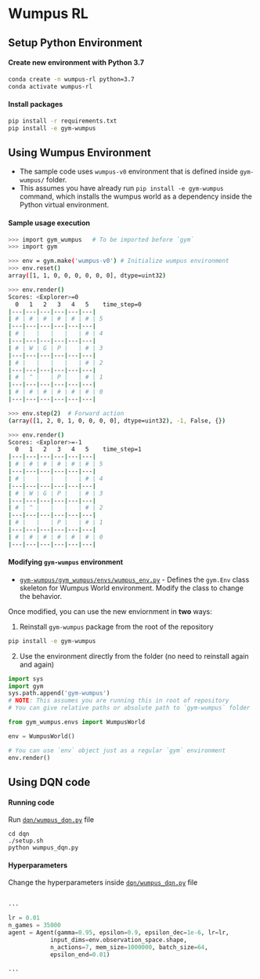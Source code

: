 # Wumpus RL

## Setup Python Environment

#### Create new environment with Python 3.7

```sh
conda create -n wumpus-rl python=3.7
conda activate wumpus-rl
```

#### Install packages

```sh
pip install -r requirements.txt
pip install -e gym-wumpus
```

## Using Wumpus Environment

* The sample code uses `wumpus-v0` environment that is defined inside `gym-wumpus/` folder. 
* This assumes you have already run `pip install -e gym-wumpus` command, which installs the wumpus world as a dependency inside the Python virtual environment.

#### Sample usage execution

```sh
>>> import gym_wumpus   # To be imported before `gym`
>>> import gym

>>> env = gym.make('wumpus-v0') # Initialize wumpus environment
>>> env.reset()
array([1, 1, 0, 0, 0, 0, 0, 0], dtype=uint32)

>>> env.render()
Scores: <Explorer>=0
  0   1   2   3   4   5    time_step=0
|---|---|---|---|---|---|
| # | # | # | # | # | # | 5
|---|---|---|---|---|---|
| # |   |   |   |   | # | 4
|---|---|---|---|---|---|
| # | W | G | P |   | # | 3
|---|---|---|---|---|---|
| # |   |   |   |   | # | 2
|---|---|---|---|---|---|
| # | ^ |   | P |   | # | 1
|---|---|---|---|---|---|
| # | # | # | # | # | # | 0
|---|---|---|---|---|---|

>>> env.step(2)  # Forward action
(array([1, 2, 0, 1, 0, 0, 0, 0], dtype=uint32), -1, False, {})

>>> env.render()
Scores: <Explorer>=-1
  0   1   2   3   4   5    time_step=1
|---|---|---|---|---|---|
| # | # | # | # | # | # | 5
|---|---|---|---|---|---|
| # |   |   |   |   | # | 4
|---|---|---|---|---|---|
| # | W | G | P |   | # | 3
|---|---|---|---|---|---|
| # | ^ |   |   |   | # | 2
|---|---|---|---|---|---|
| # |   |   | P |   | # | 1
|---|---|---|---|---|---|
| # | # | # | # | # | # | 0
|---|---|---|---|---|---|
```

#### Modifying `gym-wumpus` environment

* [`gym-wumpus/gym_wumpus/envs/wumpus_env.py`](gym-wumpus/gym_wumpus/envs/wumpus_env.py) - Defines the `gym.Env` class skeleton for Wumpus World environment. Modify the class to change the behavior.

Once modified, you can use the new enviornment in **two** ways:

1. Reinstall `gym-wumpus` package from the root of the repository

```sh
pip install -e gym-wumpus
```

2. Use the environment directly from the folder (no need to reinstall again and again)

```python
import sys
import gym
sys.path.append('gym-wumpus')  
# NOTE: This assumes you are running this in root of repository
# You can give relative paths or absolute path to `gym-wumpus` folder

from gym_wumpus.envs import WumpusWorld

env = WumpusWorld()

# You can use `env` object just as a regular `gym` environment
env.render()
```

## Using DQN code

#### Running code

Run [`dqn/wumpus_dqn.py`](dqn/wumpus_dqn.py) file

```
cd dqn
./setup.sh
python wumpus_dqn.py
```

#### Hyperparameters

Change the hyperparameters inside [`dqn/wumpus_dqn.py`](dqn/wumpus_dqn.py) file

```python

...

lr = 0.01
n_games = 35000
agent = Agent(gamma=0.95, epsilon=0.9, epsilon_dec=1e-6, lr=lr, 
            input_dims=env.observation_space.shape,
            n_actions=7, mem_size=1000000, batch_size=64,
            epsilon_end=0.01)

...

```
